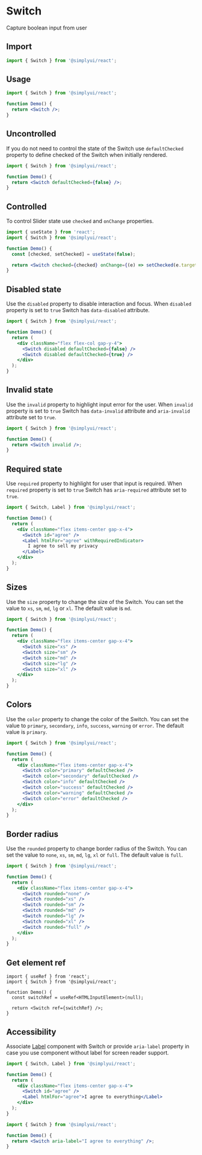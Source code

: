 # Switch

Capture boolean input from user

## Import

```jsx
import { Switch } from '@simplyui/react';
```

## Usage

```jsx
import { Switch } from '@simplyui/react';

function Demo() {
  return <Switch />;
}
```

## Uncontrolled

If you do not need to control the state of the Switch use `defaultChecked` property to define checked of the Switch when initially rendered.

```jsx
import { Switch } from '@simplyui/react';

function Demo() {
  return <Switch defaultChecked={false} />;
}
```

## Controlled

To control Slider state use `checked` and `onChange` properties.

```jsx
import { useState } from 'react';
import { Switch } from '@simplyui/react';

function Demo() {
  const [checked, setChecked] = useState(false);

  return <Switch checked={checked} onChange={(e) => setChecked(e.target.checked)} />;
}
```

## Disabled state

Use the `disabled` property to disable interaction and focus. When `disabled` property is set to `true` Switch has `data-disabled` attribute.

```jsx
import { Switch } from '@simplyui/react';

function Demo() {
  return (
    <div className="flex flex-col gap-y-4">
      <Switch disabled defaultChecked={false} />
      <Switch disabled defaultChecked={true} />
    </div>
  );
}
```

## Invalid state

Use the `invalid` property to highlight input error for the user. When `invalid` property is set to `true` Switch has `data-invalid` attribute and `aria-invalid` attribute set to `true`.

```jsx
import { Switch } from '@simplyui/react';

function Demo() {
  return <Switch invalid />;
}
```

## Required state

Use `required` property to highlight for user that input is required. When `required` property is set to `true` Switch has `aria-required` attribute set to `true`.

```jsx
import { Switch, Label } from '@simplyui/react';

function Demo() {
  return (
    <div className="flex items-center gap-x-4">
      <Switch id="agree" />
      <Label htmlFor="agree" withRequiredIndicator>
        I agree to sell my privacy
      </Label>
    </div>
  );
}
```

## Sizes

Use the `size` property to change the size of the Switch. You can set the value to `xs`, `sm`, `md`, `lg` or `xl`. The default value is `md`.

```jsx
import { Switch } from '@simplyui/react';

function Demo() {
  return (
    <div className="flex items-center gap-x-4">
      <Switch size="xs" />
      <Switch size="sm" />
      <Switch size="md" />
      <Switch size="lg" />
      <Switch size="xl" />
    </div>
  );
}
```

## Colors

Use the `color` property to change the color of the Switch. You can set the value to `primary`, `secondary`, `info`, `success`, `warning` or `error`. The default value is `primary`.

```jsx
import { Switch } from '@simplyui/react';

function Demo() {
  return (
    <div className="flex items-center gap-x-4">
      <Switch color="primary" defaultChecked />
      <Switch color="secondary" defaultChecked />
      <Switch color="info" defaultChecked />
      <Switch color="success" defaultChecked />
      <Switch color="warning" defaultChecked />
      <Switch color="error" defaultChecked />
    </div>
  );
}
```

## Border radius

Use the `rounded` property to change border radius of the Switch. You can set the value to `none`, `xs`, `sm`, `md`, `lg`, `xl` or `full`. The default value is `full`.

```jsx
import { Switch } from '@simplyui/react';

function Demo() {
  return (
    <div className="flex items-center gap-x-4">
      <Switch rounded="none" />
      <Switch rounded="xs" />
      <Switch rounded="sm" />
      <Switch rounded="md" />
      <Switch rounded="lg" />
      <Switch rounded="xl" />
      <Switch rounded="full" />
    </div>
  );
}
```

## Get element ref

```tsx
import { useRef } from 'react';
import { Switch } from '@simplyui/react';

function Demo() {
  const switchRef = useRef<HTMLInputElement>(null);

  return <Switch ref={switchRef} />;
}
```

## Accessibility

Associate [Label](../label/README.md) component with Switch or provide `aria-label` property in case you use component without label for screen reader support.

```jsx
import { Switch, Label } from '@simplyui/react';

function Demo() {
  return (
    <div className="flex items-center gap-x-4">
      <Switch id="agree" />
      <Label htmlFor="agree">I agree to everything</Label>
    </div>
  );
}
```

```jsx
import { Switch } from '@simplyui/react';

function Demo() {
  return <Switch aria-label="I agree to everything" />;
}
```
